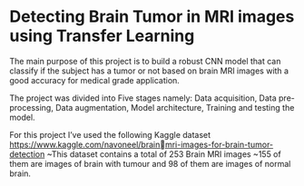 # Detecting Brain Tumor  in MRI images using Transfer Learning
 The main purpose of this project is to build  a robust CNN model that can classify if the  subject has a tumor or not based on brain  MRI images with a good accuracy for  medical grade application.
 
The project was divided into Five stages 
namely: Data acquisition, Data pre-processing, Data augmentation, Model architecture, Training and testing the model.

For this project I’ve used the following Kaggle
dataset https://www.kaggle.com/navoneel/brainmri-images-for-brain-tumor-detection
~This dataset contains a total of 253 Brain MRI images
~155 of them are images of brain with tumour and 98 of 
them are images of normal brain.
